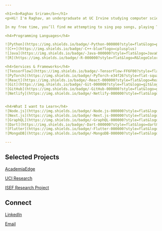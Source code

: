 ```yaml
---

<h1><b>Raghav Sriram</b></h1>
<p>Hi! I'm Raghav, an undergraduate at UC Irvine studying computer science and biology. I’m driven by the intersection of computation and medicine and am always seeking opportunities that combine these fields. Right now, I’m exploring these passions through my work as a Software Engineer Intern at Innervace, where I am developing data solutions for the startup, and as a researcher in the Lipkova Lab, where I'm using machine learning to analyze histological images of brain tissue.

In my free time, you’ll find me attempting to sing pop songs, playing TypeRacer with friends, or enjoying a game of tennis or ping pong. I’m also an avid weightlifter and bike enthusiast (let me now if you have any trail recommendations). I am currently looking for summer 2025 internships. Feel free to reach out at sriramr2@uci.edu!</p>

<h4>Programming Languages</h4>

![Python](https://img.shields.io/badge/-Python-000000?style=flat&logo=python)
![C++](https://img.shields.io/badge/-C++-blue?logo=cplusplus)
![Java](https://img.shields.io/badge/-Java-000000?style=flat&logo=Java&logoColor=007396)
![R](https://img.shields.io/badge/-R-000000?style=flat&logo=R&logoColor=007396)

<h4>Services & Frameworks</h4>
![TensorFlow](https://img.shields.io/badge/-TensorFlow-FF6F00?style=flat-square&logo=TensorFlow&logoColor=fff)
![PyTorch](https://img.shields.io/badge/-PyTorch-e34f26?style=flat-square&logo=PyTorch&logoColor=fff)
![React](https://img.shields.io/badge/-React-000000?style=flat&logo=React&logoColor=61DAFB)
![Git](https://img.shields.io/badge/-Git-000000?style=flat&logo=git&logoColor=F05032)
![GitHub](https://img.shields.io/badge/-GitHub-000000?style=flat&logo=github&logoColor=FFFFFF)
![Netlify](https://img.shields.io/badge/-Netlify-000000?style=flat&logo=netlify&logoColor=F05032)


<h4>What I want to Learn</h4>
![Node.js](https://img.shields.io/badge/-Node.js-000000?style=flat&logo=node.js&logoColor=339933)
![Next.js](https://img.shields.io/badge/-Next.js-000000?style=flat&logo=next.js&logoColor=339933)
![GraphQL](https://img.shields.io/badge/-GraphQL-000000?style=flat&logo=graphql&logoColor=339933)
![Dart](https://img.shields.io/badge/-Dart-000000?style=flat&logo=dart&logoColor=339933)
![Flutter](https://img.shields.io/badge/-Flutter-000000?style=flat&logo=flutter&logoColor=339933)
![MongoDB](https://img.shields.io/badge/-MongoDB-000000?style=flat&logo=mongodb&logoColor=339933)

---
```


<h2>Selected Projects</h2>
<p><a href="https://github.com/AcademiaEdge">AcademiaEdge</a></p>
<p><a href="https://github.com/RaghavSriram72/Characterizing-pathogenic-enhancer-activity-at-single-cell-resolution">UCI Research</a></p>
<p><a href="https://github.com/RaghavSriram72/Sigma-Xi-Research-Website">ISEF Research Project</a></p>

<h2>Connect</h2>
<p><a href="https://www.linkedin.com/in/raghav-sriram-778076186/">LinkedIn</a></p>
<p><a href="mailto:rsriram101@gmail.com">Email</a></p>
